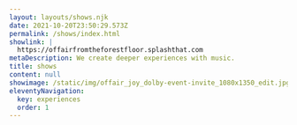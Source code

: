 ```yaml
---
layout: layouts/shows.njk
date: 2021-10-20T23:50:29.573Z
permalink: /shows/index.html
showlink: |
  https://offairfromtheforestfloor.splashthat.com
metaDescription: We create deeper experiences with music.
title: shows
content: null
showimage: /static/img/offair_joy_dolby-event-invite_1080x1350_edit.jpg
eleventyNavigation:
  key: experiences
  order: 1
---
```

